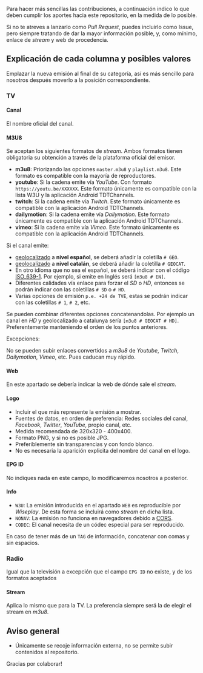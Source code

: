 Para hacer más sencillas las contribuciones, a continuación indico lo que deben cumplir los aportes hacia este repositorio, en la medida de lo posible.

Si no te atreves a lanzarlo como _Pull Request_, puedes incluirlo como Issue, pero siempre tratando de dar la mayor información posible, y, como mínimo, enlace de _stream_ y web de procedencia.

## Explicación de cada columna y posibles valores
Emplazar la nueva emisión al final de su categoría, así es más sencillo para nosotros después moverlo a la posición correspondiente.

### TV

#### Canal
El nombre oficial del canal.

#### M3U8
Se aceptan los siguientes formatos de _stream_. Ambos formatos tienen obligatoria su obtención a través de la plataforma oficial del emisor.

- **m3u8**: Priorizando las opciones `master.m3u8` y `playlist.m3u8`. Este formato es compatible con la mayoría de reproductores.
- **youtube**: Si la cadena emite vía _YouTube_. Con formato `https://youtu.be/XXXXXX`. Este formato únicamente es compatible con la lista W3U y la aplicación Android TDTChannels.
- **twitch**: Si la cadena emite vía _Twitch_. Este formato únicamente es compatible con la aplicación Android TDTChannels.
- **dailymotion**: Si la cadena emite vía _Dailymotion_. Este formato únicamente es compatible con la aplicación Android TDTChannels.
- **vimeo**: Si la cadena emite vía _Vimeo_. Este formato únicamente es compatible con la aplicación Android TDTChannels.

Si el canal emite:
- [geolocalizado](https://github.com/LaQuay/TDTChannels/wiki/FAQs#diferencia-entre-una-emisi%C3%B3n-geo-y-no-geo) a **nivel español**, se deberá añadir la coletilla `# GEO`. 
- [geolocalizado](https://github.com/LaQuay/TDTChannels/wiki/FAQs#diferencia-entre-una-emisi%C3%B3n-geo-y-no-geo) a **nivel catalán**, se deberá añadir la coletilla `# GEOCAT`. 
- En otro idioma que no sea el español, se deberá indicar con el código [ISO_639-1](https://es.wikipedia.org/wiki/ISO_639-1). Por ejemplo, si emite en Inglés será `[m3u8 # EN]`.
- Diferentes calidades vía enlace para forzar el _SD_ o _HD_, entonces se podrán indicar con las coletillas `# SD` o `# HD`.
- Varias opciones de emisión `p.e. +24 de TVE`, estas se podrán indicar con las coletillas `# 1`, `# 2`, etc.

Se pueden combinar diferentes opciones concatenandolas. Por ejemplo un canal en _HD_ y geolocalizado a catalunya sería `[m3u8 # GEOCAT # HD]`. Preferentemente manteniendo el orden de los puntos anteriores.

Excepciones:

No se pueden subir enlaces convertidos a _m3u8_ de _Youtube_, _Twitch_, _Dailymotion_, _Vimeo_, etc. Pues caducan muy rápido.

#### Web
En este apartado se debería indicar la web de dónde sale el _stream_.

#### Logo
- Incluir el que más represente la emisión a mostrar.
- Fuentes de datos, en orden de preferencia: Redes sociales del canal, _Facebook_, _Twitter_, _YouTube_, propio canal, etc.
- Medida recomendada de 320x320 - 400x400.
- Formato PNG, y si no es posible JPG.
- Preferiblemente sin transparencias y con fondo blanco.
- No es necesaria la aparición explicita del nombre del canal en el logo.

#### EPG ID
No indiques nada en este campo, lo modificaremos nosotros a posterior.

#### Info
- `W3U`: La emisión introducida en el apartado `WEB` es reproducible por _Wiseplay_. De esta forma se incluirá como _stream_ en dicha lista.
- `NONAV`: La emisión no funciona en navegadores debido a [CORS](https://developer.mozilla.org/es/docs/Web/HTTP/Access_control_CORS).
- `CODEC`: El canal necesita de un códec especial para ser reproducido.

En caso de tener más de un `TAG` de información, concatenar con comas y sin espacios.

### Radio
Igual que la televisión a excepción que el campo `EPG ID` no existe, y de los formatos aceptados

#### Stream
Aplica lo mismo que para la TV. La preferencia siempre será la de elegir el stream en _m3u8_.

## Aviso general
- Únicamente se recoje información externa, no se permite subir contenidos al repositorio.

Gracias por colaborar!
